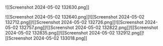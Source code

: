 ![[Screenshot 2024-05-02 132630.png]]

![[Screenshot 2024-05-02 132640.png]]![[Screenshot 2024-05-02 132712.png]]![[Screenshot 2024-05-02 132726.png]]![[Screenshot 2024-05-02 132757.png]]![[Screenshot 2024-05-02 132822.png]]![[Screenshot 2024-05-02 132835.png]]![[Screenshot 2024-05-02 132912.png]]![[Screenshot 2024-05-02 133018.png]]